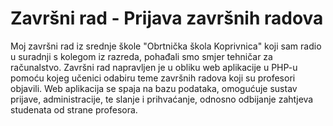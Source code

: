 # Završni rad - Prijava završnih radova
Moj završni rad iz srednje škole "Obrtnička škola Koprivnica" koji sam radio u suradnji s kolegom iz razreda, pohađali smo smjer tehničar za računalstvo.
Završni rad napravljen je u obliku web aplikacije u PHP-u pomoću kojeg učenici odabiru teme završnih radova koji su profesori objavili. Web aplikacija se spaja na bazu podataka, omogućuje sustav prijave, administracije, te slanje i prihvaćanje, odnosno odbijanje zahtjeva studenata od strane profesora.

